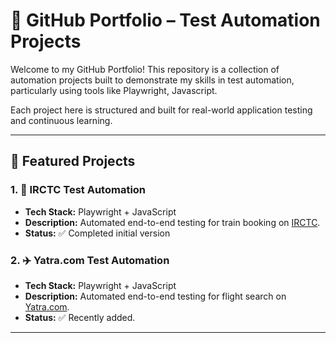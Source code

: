 # 💼 GitHub Portfolio – Test Automation Projects

Welcome to my GitHub Portfolio! This repository is a collection of automation projects built to demonstrate my skills in test automation, particularly using tools like Playwright, Javascript.

Each project here is structured and built for real-world application testing and continuous learning.

---

## 📌 Featured Projects

### 1. 🚆 IRCTC Test Automation

- **Tech Stack:** Playwright + JavaScript
- **Description:** Automated end-to-end testing for train booking on [IRCTC](https://www.irctc.co.in/nget/train-search).
- **Status:** ✅ Completed initial version

### 2. ✈️ Yatra.com Test Automation

- **Tech Stack:** Playwright + JavaScript
- **Description:** Automated end-to-end testing for flight search on [Yatra.com](https://www.yatra.com).
- **Status:** ✅ Recently added.

---
